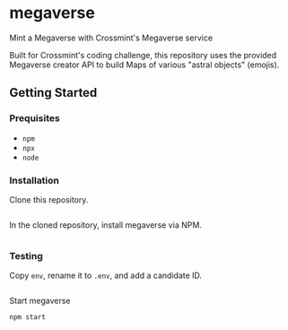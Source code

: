 # megaverse
Mint a Megaverse with Crossmint's Megaverse service

Built for Crossmint's coding challenge, this repository uses the provided 
Megaverse creator API to build Maps of various "astral objects" (emojis).

## Getting Started
### Prequisites
- `npm`
- `npx`
- `node`

### Installation
Clone this repository.
```
```

In the cloned repository, install megaverse via NPM.
```
```

### Testing
Copy `env`, rename it to `.env`, and add a candidate ID.
```
```

Start megaverse
```
npm start
```

